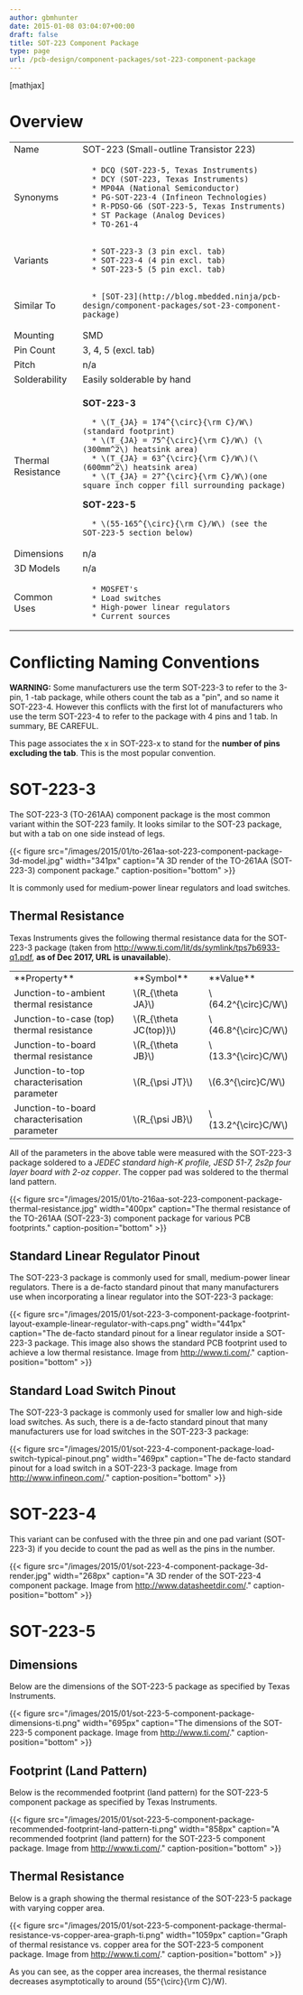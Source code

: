 ```yaml
---
author: gbmhunter
date: 2015-01-08 03:04:07+00:00
draft: false
title: SOT-223 Component Package
type: page
url: /pcb-design/component-packages/sot-223-component-package
---
```


[mathjax]




# Overview


<table >
<tbody >
<tr >

<td >Name
</td>

<td >SOT-223 (Small-outline Transistor 223)
</td>
</tr>
<tr >

<td >Synonyms
</td>

<td >



	  * DCQ (SOT-223-5, Texas Instruments)
	  * DCY (SOT-223, Texas Instruments)
	  * MP04A (National Semiconductor)
	  * PG-SOT-223-4 (Infineon Technologies)
	  * R-PDSO-G6 (SOT-223-5, Texas Instruments)
	  * ST Package (Analog Devices)
	  * TO-261-4


</td>
</tr>
<tr >

<td >Variants
</td>

<td >



	  * SOT-223-3 (3 pin excl. tab)
	  * SOT-223-4 (4 pin excl. tab)
	  * SOT-223-5 (5 pin excl. tab)


</td>
</tr>
<tr >

<td >Similar To
</td>

<td >



	  * [SOT-23](http://blog.mbedded.ninja/pcb-design/component-packages/sot-23-component-package)


</td>
</tr>
<tr >

<td >Mounting
</td>

<td >SMD
</td>
</tr>
<tr >

<td >Pin Count
</td>

<td >3, 4, 5 (excl. tab)
</td>
</tr>
<tr >

<td >Pitch
</td>

<td >n/a
</td>
</tr>
<tr >

<td >Solderability
</td>

<td >Easily solderable by hand
</td>
</tr>
<tr >

<td >Thermal Resistance
</td>

<td >


**SOT-223-3**





	  * \(T_{JA} = 174^{\circ}{\rm C}/W\) (standard footprint)
	  * \(T_{JA} = 75^{\circ}{\rm C}/W\) (\(300mm^2\) heatsink area)
	  * \(T_{JA} = 63^{\circ}{\rm C}/W\)(\(600mm^2\) heatsink area)
	  * \(T_{JA} = 27^{\circ}{\rm C}/W\)(one square inch copper fill surrounding package)



**SOT-223-5**





	  * \(55-165^{\circ}{\rm C}/W\) (see the SOT-223-5 section below)





</td>
</tr>
<tr >

<td >Dimensions
</td>

<td >n/a
</td>
</tr>
<tr >

<td >3D Models
</td>

<td >n/a
</td>
</tr>
<tr >

<td >Common Uses
</td>

<td >



	  * MOSFET's
	  * Load switches
	  * High-power linear regulators
	  * Current sources


</td>
</tr>
</tbody>
</table>


# Conflicting Naming Conventions




**WARNING:** Some manufacturers use the term SOT-223-3 to refer to the 3-pin, 1 -tab package, while others count the tab as a "pin", and so name it SOT-223-4. However this conflicts with the first lot of manufacturers who use the term SOT-223-4 to refer to the package with 4 pins and 1 tab. In summary, BE CAREFUL.




This page associates the x in SOT-223-x to stand for the **number of pins excluding the tab**. This is the most popular convention.




# SOT-223-3




The SOT-223-3 (TO-261AA) component package is the most common variant within the SOT-223 family. It looks similar to the SOT-23 package, but with a tab on one side instead of legs.



{{< figure src="/images/2015/01/to-261aa-sot-223-component-package-3d-model.jpg" width="341px" caption="A 3D render of the TO-261AA (SOT-223-3) component package." caption-position="bottom" >}}



It is commonly used for medium-power linear regulators and load switches.




## **Thermal Resistance**




Texas Instruments gives the following thermal resistance data for the SOT-223-3 package (taken from http://www.ti.com/lit/ds/symlink/tps7b6933-q1.pdf, **as of Dec 2017, URL is unavailable**).


<table >
<tbody >
<tr >

<td >**Property**
</td>

<td >**Symbol**
</td>

<td >**Value**
</td>
</tr>
<tr >

<td >Junction-to-ambient thermal resistance
</td>

<td >\(R_{\theta JA}\)
</td>

<td >\(64.2^{\circ}C/W\)
</td>
</tr>
<tr >

<td >Junction-to-case (top) thermal resistance
</td>

<td >\(R_{\theta JC(top)}\)
</td>

<td >\(46.8^{\circ}C/W\)
</td>
</tr>
<tr >

<td >Junction-to-board thermal resistance
</td>

<td >\(R_{\theta JB}\)
</td>

<td >\(13.3^{\circ}C/W\)
</td>
</tr>
<tr >

<td >Junction-to-top characterisation parameter
</td>

<td >\(R_{\psi JT}\)
</td>

<td >\(6.3^{\circ}C/W\)
</td>
</tr>
<tr >

<td >Junction-to-board characterisation parameter
</td>

<td >\(R_{\psi JB}\)
</td>

<td >\(13.2^{\circ}C/W\)
</td>
</tr>
</tbody>
</table>


All of the parameters in the above table were measured with the SOT-223-3 package soldered to a _JEDEC standard high-K profile, JESD 51-7, 2s2p four layer board with 2-oz copper_. The copper pad was soldered to the thermal land pattern.



{{< figure src="/images/2015/01/to-216aa-sot-223-component-package-thermal-resistance.jpg" width="400px" caption="The thermal resistance of the TO-261AA (SOT-223-3) component package for various PCB footprints." caption-position="bottom" >}}






## Standard Linear Regulator Pinout




The SOT-223-3 package is commonly used for small, medium-power linear regulators. There is a de-facto standard pinout that many manufacturers use when incorporating a linear regulator into the SOT-223-3 package:



{{< figure src="/images/2015/01/sot-223-3-component-package-footprint-layout-example-linear-regulator-with-caps.png" width="441px" caption="The de-facto standard pinout for a linear regulator inside a SOT-223-3 package. This image also shows the standard PCB footprint used to achieve a low thermal resistance. Image from http://www.ti.com/." caption-position="bottom" >}}



## Standard Load Switch Pinout




The SOT-223-3 package is commonly used for smaller low and high-side load switches. As such, there is a de-facto standard pinout that many manufacturers use for load switches in the SOT-223-3 package:



{{< figure src="/images/2015/01/sot-223-4-component-package-load-switch-typical-pinout.png" width="469px" caption="The de-facto standard pinout for a load switch in a SOT-223-3 package. Image from http://www.infineon.com/." caption-position="bottom" >}}



# SOT-223-4




This variant can be confused with the three pin and one pad variant (SOT-223-3) if you decide to count the pad as well as the pins in the number.



{{< figure src="/images/2015/01/sot-223-4-component-package-3d-render.jpg" width="268px" caption="A 3D render of the SOT-223-4 component package. Image from http://www.datasheetdir.com/." caption-position="bottom" >}}



# SOT-223-5




## Dimensions




Below are the dimensions of the SOT-223-5 package as specified by Texas Instruments.



{{< figure src="/images/2015/01/sot-223-5-component-package-dimensions-ti.png" width="695px" caption="The dimensions of the SOT-223-5 component package. Image from http://www.ti.com/." caption-position="bottom" >}}



## Footprint (Land Pattern)




Below is the recommended footprint (land pattern) for the SOT-223-5 component package as specified by Texas Instruments.



{{< figure src="/images/2015/01/sot-223-5-component-package-recommended-footprint-land-pattern-ti.png" width="858px" caption="A recommended footprint (land pattern) for the SOT-223-5 component package. Image from http://www.ti.com/." caption-position="bottom" >}}



## Thermal Resistance




Below is a graph showing the thermal resistance of the SOT-223-5 package with varying copper area.



{{< figure src="/images/2015/01/sot-223-5-component-package-thermal-resistance-vs-copper-area-graph-ti.png" width="1059px" caption="Graph of thermal resistance vs. copper area for the SOT-223-5 component package. Image from http://www.ti.com/." caption-position="bottom" >}}



As you can see, as the copper area increases, the thermal resistance decreases asymptotically to around \(55^{\circ}{\rm C}/W\).
